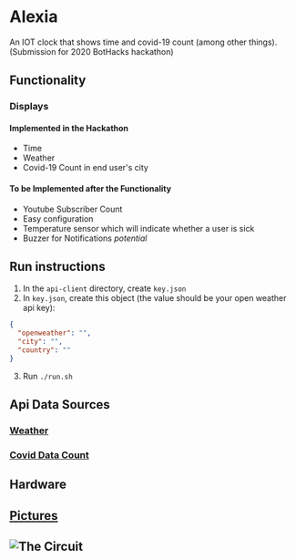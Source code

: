 # Alexia

An IOT clock that shows time and covid-19 count (among other things). (Submission for 2020 BotHacks hackathon)

## Functionality

### Displays

#### Implemented in the Hackathon

- Time
- Weather
- Covid-19 Count in end user's city

#### To be Implemented after the Functionality

- Youtube Subscriber Count
- Easy configuration
- Temperature sensor which will indicate whether a user is sick
- Buzzer for Notifications *potential*

## Run instructions

1. In the `api-client` directory, create `key.json`
2. In `key.json`, create this object (the value should be your open weather api key):

```json
{
  "openweather": "",
  "city": "",
  "country": ""
}
```

3. Run `./run.sh`

## Api Data Sources

### [Weather](https://openweathermap.org/)

### [Covid Data Count](https://www.programmableweb.com/api/novelcovid-rest-api-v10)

## Hardware

## [Pictures](/pics)

## ![The Circuit](https://www.arduino.cc/en/uploads/Tutorial/LCD_Base_bb_Fritz.png)
